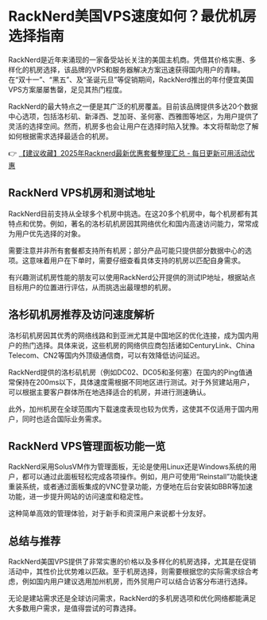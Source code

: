 # RackNerd美国VPS速度如何？最优机房选择指南

RackNerd是近年来涌现的一家备受站长关注的美国主机商。凭借其价格实惠、多样化的机房选择，该品牌的VPS和服务器解决方案迅速获得国内用户的青睐。在“双十一”、“黑五”、及“圣诞元旦”等促销期间，RackNerd推出的年付便宜美国VPS方案屡屡售罄，足见其热门程度。

RackNerd的最大特点之一便是其广泛的机房覆盖。目前该品牌提供多达20个数据中心选项，包括洛杉矶、新泽西、芝加哥、圣何塞、西雅图等地区，为用户提供了灵活的选择空间。然而，机房多也会让用户在选择时陷入犹豫。本文将帮助您了解如何根据需求选择最适合的机房。

👉 [【建议收藏】2025年Racknerd最新优惠套餐整理汇总 - 每日更新可用活动优惠](https://bit.ly/Rack_Nerd)

## RackNerd VPS机房和测试地址

RackNerd目前支持从全球多个机房中挑选。在这20多个机房中，每个机房都有其特点和优势。例如，著名的洛杉矶机房因其网络优化和国内高速访问能力，常常成为用户优先选择的对象。

需要注意并非所有套餐都支持所有机房；部分产品可能只提供部分数据中心的选项。这意味着用户在下单时，需要仔细查看具体支持的机房以匹配自身需求。

有兴趣测试机房性能的朋友可以使用RackNerd公开提供的测试IP地址，根据站点目标用户的位置进行评估，从而挑选出最理想的机房。

## 洛杉矶机房推荐及访问速度解析

洛杉矶机房因其优秀的网络线路和到亚洲尤其是中国地区的优化连接，成为国内用户的热门选择。具体来说，这些机房的网络供应商包括诸如CenturyLink、China Telecom、CN2等国内外顶级通信商，可以有效降低访问延迟。

RackNerd提供的洛杉矶机房（例如DC02、DC05和圣何塞）在国内的Ping值通常保持在200ms以下，具体速度需根据不同地区进行测试。对于外贸建站用户，可以根据主要客户群体所在地选择适合的机房，并进行测速确认。

此外，加州机房在全球范围内下载速度表现也较为优秀，这使其不仅适用于国内用户，同时也适合国际业务需求。

## RackNerd VPS管理面板功能一览

RackNerd采用SolusVM作为管理面板，无论是使用Linux还是Windows系统的用户，都可以通过此面板轻松完成各项操作。例如，用户可使用“Reinstall”功能快速重装系统，或者通过面板集成的VNC登录功能，方便地在后台安装如BBR等加速功能，进一步提升网站的访问速度和稳定性。

这种简单高效的管理体验，对于新手和资深用户来说都十分友好。

## 总结与推荐

RackNerd美国VPS提供了非常实惠的价格以及多样化的机房选择，尤其是在促销活动中，其性价比优势难以匹敌。至于机房选择，则需要根据您的实际需求综合考虑，例如国内用户建议选用加州机房，而外贸用户可以结合访客分布进行选择。

无论是建站需求还是全球访问需求，RackNerd的多机房选项和优化网络都能满足大多数用户需求，是值得尝试的可靠选择。